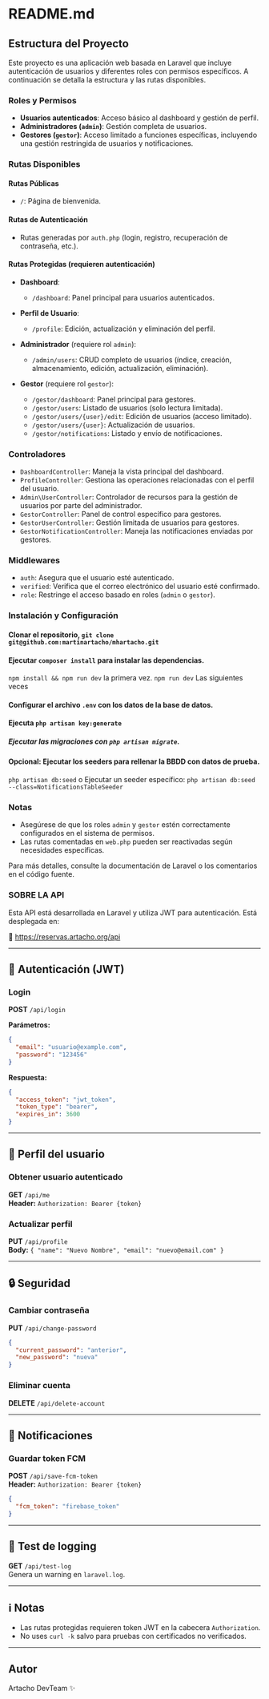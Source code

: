 # README.md

## Estructura del Proyecto

Este proyecto es una aplicación web basada en Laravel que incluye autenticación de usuarios y diferentes roles con permisos específicos. A continuación se detalla la estructura y las rutas disponibles.

### Roles y Permisos

- **Usuarios autenticados**: Acceso básico al dashboard y gestión de perfil.
- **Administradores (`admin`)**: Gestión completa de usuarios.
- **Gestores (`gestor`)**: Acceso limitado a funciones específicas, incluyendo una gestión restringida de usuarios y notificaciones.

### Rutas Disponibles

#### Rutas Públicas
- `/`: Página de bienvenida.

#### Rutas de Autenticación
- Rutas generadas por `auth.php` (login, registro, recuperación de contraseña, etc.).

#### Rutas Protegidas (requieren autenticación)
- **Dashboard**:
  - `/dashboard`: Panel principal para usuarios autenticados.

- **Perfil de Usuario**:
  - `/profile`: Edición, actualización y eliminación del perfil.

- **Administrador** (requiere rol `admin`):
  - `/admin/users`: CRUD completo de usuarios (índice, creación, almacenamiento, edición, actualización, eliminación).

- **Gestor** (requiere rol `gestor`):
  - `/gestor/dashboard`: Panel principal para gestores.
  - `/gestor/users`: Listado de usuarios (solo lectura limitada).
  - `/gestor/users/{user}/edit`: Edición de usuarios (acceso limitado).
  - `/gestor/users/{user}`: Actualización de usuarios.
  - `/gestor/notifications`: Listado y envío de notificaciones.

### Controladores

- `DashboardController`: Maneja la vista principal del dashboard.
- `ProfileController`: Gestiona las operaciones relacionadas con el perfil del usuario.
- `Admin\UserController`: Controlador de recursos para la gestión de usuarios por parte del administrador.
- `GestorController`: Panel de control específico para gestores.
- `GestorUserController`: Gestión limitada de usuarios para gestores.
- `GestorNotificationController`: Maneja las notificaciones enviadas por gestores.

### Middlewares

- `auth`: Asegura que el usuario esté autenticado.
- `verified`: Verifica que el correo electrónico del usuario esté confirmado.
- `role`: Restringe el acceso basado en roles (`admin` o `gestor`).


### Instalación y Configuración

#### Clonar el repositorio, `git clone git@github.com:martinartacho/mhartacho.git `
#### Ejecutar `composer install` para instalar las dependencias. 
`npm install && npm run dev`  la primera vez.
`npm run dev` Las siguientes veces 
#### Configurar el archivo `.env` con los datos de la base de datos.
#### Ejecuta `php artisan key:generate`
##### Ejecutar las migraciones con `php artisan migrate`.
#### Opcional: Ejecutar los seeders para rellenar la BBDD con datos de prueba.
`php artisan db:seed`
o Ejecutar un seeder específico: `php artisan db:seed --class=NotificationsTableSeeder`


### Notas

- Asegúrese de que los roles `admin` y `gestor` estén correctamente configurados en el sistema de permisos.
- Las rutas comentadas en `web.php` pueden ser reactivadas según necesidades específicas.

Para más detalles, consulte la documentación de Laravel o los comentarios en el código fuente.

### SOBRE LA API
Esta API está desarrollada en Laravel y utiliza JWT para autenticación. Está desplegada en:

🔗 https://reservas.artacho.org/api

---

## 🔐 Autenticación (JWT)

### Login
**POST** `/api/login`

**Parámetros:**
```json
{
  "email": "usuario@example.com",
  "password": "123456"
}
```

**Respuesta:**
```json
{
  "access_token": "jwt_token",
  "token_type": "bearer",
  "expires_in": 3600
}
```

---

## 👤 Perfil del usuario

### Obtener usuario autenticado
**GET** `/api/me`  
**Header:** `Authorization: Bearer {token}`

### Actualizar perfil
**PUT** `/api/profile`  
**Body:** `{ "name": "Nuevo Nombre", "email": "nuevo@email.com" }`

---

## 🔒 Seguridad

### Cambiar contraseña
**PUT** `/api/change-password`  
```json
{
  "current_password": "anterior",
  "new_password": "nueva"
}
```

### Eliminar cuenta
**DELETE** `/api/delete-account`

---

## 🔔 Notificaciones

### Guardar token FCM
**POST** `/api/save-fcm-token`  
**Header:** `Authorization: Bearer {token}`  
```json
{
  "fcm_token": "firebase_token"
}
```

---

## 🧪 Test de logging
**GET** `/api/test-log`  
Genera un warning en `laravel.log`.

---

## ℹ️ Notas
- Las rutas protegidas requieren token JWT en la cabecera `Authorization`.
- No uses `curl -k` salvo para pruebas con certificados no verificados.

---

## Autor
Artacho DevTeam ✨